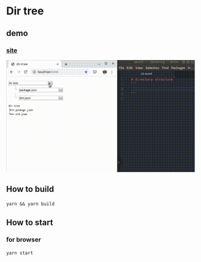 # Dir tree

## demo
### [site](https://dir-tree.netlify.com/)
![demo](https://github.com/care0717/dir-tree/blob/media/images/sample.gif)

## How to build 
`yarn && yarn build`

## How to start
### for browser
`yarn start`
